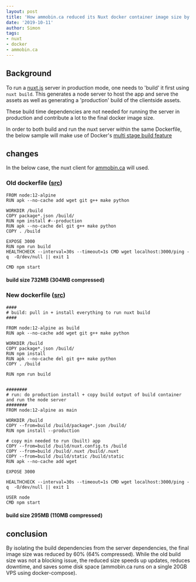 ```yaml
---
layout: post
title: 'How ammobin.ca reduced its Nuxt docker container image size by 60% using multi stage builds'
date: '2019-10-11'
author: Simon
tags:
- nuxt
- docker
- ammobin.ca
---
```


## Background
To run a [nuxt.js]() server in production mode, one needs to 'build' it first using ```nuxt build```.  This generates a node server to host the app and serve the assets as well as generating a 'production' build of the clientside assets.

These build time dependencies are not needed for running the server in production and contribute a lot to the final docker image size. 

In order to both build and run the nuxt server within the same Dockerfile, the below sample will make use of Docker's [multi stage build feature](https://docs.docker.com/develop/develop-images/multistage-build/)


## changes
In the below case, the nuxt client for [ammobin.ca](https://ammobin.ca) will used.

### Old dockerfile ([src](https://github.com/ammobinDOTca/ammobin-client/blob/97a7d5b2964cf8b4760309be47d3e32657f8507d/Dockerfile))
```docker
FROM node:12-alpine
RUN apk --no-cache add wget git g++ make python

WORKDIR /build
COPY package*.json /build/
RUN npm install #--production
RUN apk --no-cache del git g++ make python
COPY . /build

EXPOSE 3000
RUN npm run build
HEALTHCHECK --interval=30s --timeout=1s CMD wget localhost:3000/ping -q  -O/dev/null || exit 1

CMD npm start
```
#### build size 732MB (304MB compressed)


### New dockerfile ([src](https://github.com/ammobinDOTca/ammobin-client/blob/b9a0c3b0a1bf7010885f1ba32da43bbc7a05de83/Dockerfile))
```docker
####
# build: pull in + install everything to run nuxt build
####

FROM node:12-alpine as build
RUN apk --no-cache add wget git g++ make python

WORKDIR /build
COPY package*.json /build/
RUN npm install
RUN apk --no-cache del git g++ make python
COPY . /build

RUN npm run build


########
# run: do production install + copy build output of build container and run the node server
########
FROM node:12-alpine as main

WORKDIR /build
COPY --from=build /build/package*.json /build/
RUN npm install --production

# copy min needed to run (built) app
COPY --from=build /build/nuxt.config.ts /build
COPY --from=build /build/.nuxt /build/.nuxt
COPY --from=build /build/static /build/static
RUN apk --no-cache add wget

EXPOSE 3000

HEALTHCHECK --interval=30s --timeout=1s CMD wget localhost:3000/ping -q  -O/dev/null || exit 1

USER node
CMD npm start
```

#### build size 295MB (110MB compressed)


## conclusion
By isolating the build dependencies from the server dependencies, the final image size was reduced by 60% (64% compressed). While the old build size was not a blocking issue, the reduced size speeds up updates, reduces downtime, and saves some disk space (ammobin.ca runs on a single 20GB VPS using docker-compose).
